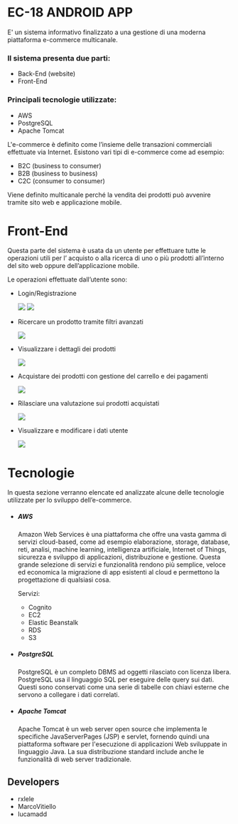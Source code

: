 # EC-18 ANDROID APP
E' un sistema informativo finalizzato a una gestione di una moderna piattaforma e-commerce multicanale.
### Il sistema presenta due parti:
- Back-End (website)
- Front-End
### Principali tecnologie utilizzate:
- AWS
- PostgreSQL
- Apache Tomcat 

L'e-commerce è definito come l’insieme delle transazioni commerciali effettuate via Internet.
Esistono vari tipi di e-commerce come ad esempio:
- B2C (business to consumer)
- B2B (business to business)
- C2C (consumer to consumer)

Viene definito multicanale perché la vendita dei prodotti può avvenire tramite sito web e applicazione mobile.


# Front-End

Questa parte del sistema è usata da un utente per effettuare tutte le operazioni utili per l’ acquisto o alla ricerca di uno o più prodotti all’interno del sito web oppure dell’applicazione mobile.


Le operazioni effettuate dall’utente sono:
- Login/Registrazione

  <img src="asset/frontend_loginapp.jpg">
  
  <img src="asset/frontend_regapp.jpg">  
  
- Ricercare un prodotto tramite filtri avanzati

    <img src="asset/frontend_ricercaapp.jpg">
    
- Visualizzare i dettagli dei prodotti

  <img src="asset/frontend_visprodottoapp.jpg">
  
- Acquistare dei prodotti con gestione del carrello e dei pagamenti

    <img src="asset/frontend_carrelloapp.jpg">
    
- Rilasciare una valutazione sui prodotti acquistati 

    <img src="asset/frontend_aggiungifeedapp.jpg">
    
- Visualizzare e modificare i dati utente

    <img src="asset/frontend_datiutenteapp.jpg">


# Tecnologie

In questa sezione verranno elencate ed analizzate alcune delle tecnologie utilizzate per lo sviluppo dell’e-commerce.

- ##### AWS
  Amazon Web Services è una piattaforma che offre una vasta gamma di servizi cloud-based,       come ad esempio elaborazione, storage, database, reti, analisi, machine learning, intelligenza artificiale, Internet of Things, sicurezza e sviluppo di applicazioni, distribuzione e gestione. Questa grande selezione di servizi e funzionalità rendono più semplice, veloce ed economica la migrazione di app esistenti al cloud e permettono la progettazione di qualsiasi cosa.
  
  Servizi:
    - Cognito
    - EC2
    - Elastic Beanstalk
    - RDS
    - S3
    
- ##### PostgreSQL

  PostgreSQL è un completo DBMS ad oggetti rilasciato con licenza libera. PostgreSQL usa il linguaggio SQL per eseguire delle query sui dati. Questi sono conservati come una serie di tabelle con chiavi esterne che servono a collegare i dati correlati.

- ##### Apache Tomcat

  Apache Tomcat è un web server open source che implementa le specifiche JavaServerPages (JSP) e servlet, fornendo quindi una piattaforma software per l'esecuzione di applicazioni Web sviluppate in linguaggio Java. La sua distribuzione standard include anche le funzionalità di web server tradizionale.






## Developers
- rxlele
- MarcoVitiello
- lucamadd
